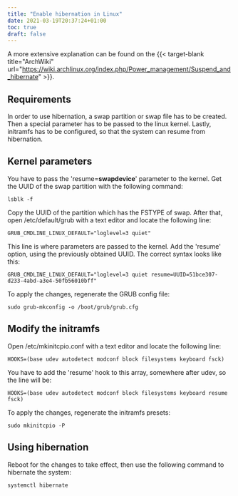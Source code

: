 ```yaml
---
title: "Enable hibernation in Linux"
date: 2021-03-19T20:37:24+01:00
toc: true
draft: false
---
```


A more extensive explanation can be found on the {{< target-blank title="ArchWiki" url="https://wiki.archlinux.org/index.php/Power_management/Suspend_and_hibernate" >}}.

## Requirements

In order to use hibernation, a swap partition or swap file has to be created. Then a special parameter has to be passed to the linux kernel. Lastly, initramfs has to be configured, so that the system can resume from hibernation.

## Kernel parameters

You have to pass the 'resume=**swapdevice**' parameter to the kernel. Get the UUID of the swap partition with the following command:
```terminal
lsblk -f
```

Copy the UUID of the partition which has the FSTYPE of swap. After that, open /etc/default/grub with a text editor and locate the following line:
```text
GRUB_CMDLINE_LINUX_DEFAULT="loglevel=3 quiet"
```

This line is where parameters are passed to the kernel. Add the 'resume' option, using the previously obtained UUID. The correct syntax looks like this:
```text
GRUB_CMDLINE_LINUX_DEFAULT="loglevel=3 quiet resume=UUID=51bce307-d233-4abd-a3e4-50fb56010bff"
```

To apply the changes, regenerate the GRUB config file:
```terminal
sudo grub-mkconfig -o /boot/grub/grub.cfg
```

## Modify the initramfs

Open /etc/mkinitcpio.conf with a text editor and locate the following line:
```text
HOOKS=(base udev autodetect modconf block filesystems keyboard fsck)
```

You have to add the 'resume' hook to this array, somewhere after udev, so the line will be:
```text
HOOKS=(base udev autodetect modconf block filesystems keyboard resume fsck)
```

To apply the changes, regenerate the initramfs presets:
```terminal
sudo mkinitcpio -P
```

## Using hibernation

Reboot for the changes to take effect, then use the following command to hibernate the system:

```terminal
systemctl hibernate
```
